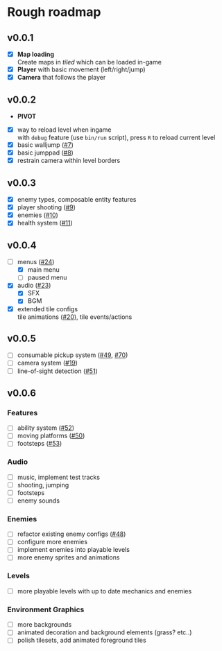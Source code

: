 # Rough roadmap
## v0.0.1
- [x] __Map loading__  
  Create maps in _tiled_ which can be loaded in-game  
- [x] __Player__ with basic movement (left/right/jump)
- [x] __Camera__ that follows the player

## v0.0.2
- __PIVOT__
- [x] way to reload level when ingame  
  with `debug` feature (use `bin/run` script), press `R` to reload current level
- [x] basic walljump ([#7])
- [x] basic jumppad ([#8])
- [x] restrain camera within level borders

## v0.0.3
- [x] enemy types, composable entity features
- [x] player shooting ([#9])
- [x] enemies ([#10])
- [x] health system ([#11])

## v0.0.4
- [ ] menus ([#24])
  - [x] main menu
  - [ ] paused menu
- [x] audio ([#23])
  - [x] SFX
  - [x] BGM
- [x] extended tile configs  
  tile animations ([#20]), tile events/actions

## v0.0.5
- [ ] consumable pickup system ([#49], [#70])
- [ ] camera system ([#19])
- [ ] line-of-sight detection ([#51])

## v0.0.6
### Features
- [ ] ability system ([#52])
- [ ] moving platforms ([#50])
- [ ] footsteps ([#53])

### Audio
- [ ] music, implement test tracks
- [ ] shooting, jumping
- [ ] footsteps
- [ ] enemy sounds

### Enemies
- [ ] refactor existing enemy configs ([#48])
- [ ] configure more enemies
- [ ] implement enemies into playable levels
- [ ] more enemy sprites and animations

### Levels
- [ ] more playable levels with up to date mechanics and enemies

### Environment Graphics
- [ ] more backgrounds
- [ ] animated decoration and background elements (grass? etc..)
- [ ] polish tilesets, add animated foreground tiles

[#7]: https://github.com/Noah2610/deathfloor/issues/7
[#8]: https://github.com/Noah2610/deathfloor/issues/8
[#9]: https://github.com/Noah2610/deathfloor/issues/9
[#10]: https://github.com/Noah2610/deathfloor/issues/10
[#11]: https://github.com/Noah2610/deathfloor/issues/11
[#19]: https://github.com/Noah2610/deathfloor/issues/19
[#20]: https://github.com/Noah2610/deathfloor/issues/20
[#23]: https://github.com/Noah2610/deathfloor/issues/23
[#24]: https://github.com/Noah2610/deathfloor/issues/24
[#48]: https://github.com/Noah2610/deathfloor/issues/48
[#49]: https://github.com/Noah2610/deathfloor/issues/49
[#50]: https://github.com/Noah2610/deathfloor/issues/50
[#51]: https://github.com/Noah2610/deathfloor/issues/51
[#52]: https://github.com/Noah2610/deathfloor/issues/52
[#53]: https://github.com/Noah2610/deathfloor/issues/53
[#70]: https://github.com/Noah2610/deathfloor/issues/70
